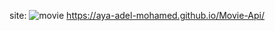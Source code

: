 site: ![movie](https://user-images.githubusercontent.com/115530179/199434399-47f90f9a-eeed-4ba0-83a7-703d3ebb6e24.png)
https://aya-adel-mohamed.github.io/Movie-Api/
